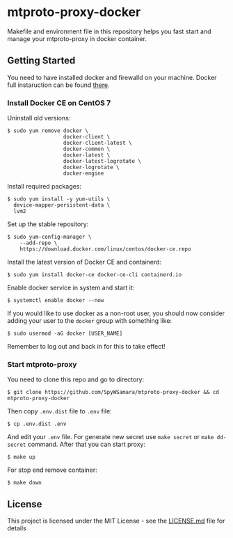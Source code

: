 # mtproto-proxy-docker

Makefile and environment file in this repository helps you fast start and manage your mtproto-proxy in docker container.

## Getting Started

You need to have installed docker and firewalld on your machine. Docker full instaruction can be found [there](https://docs.docker.com/install/).

### Install Docker CE on CentOS 7

Uninstall old versions:

```
$ sudo yum remove docker \
                  docker-client \
                  docker-client-latest \
                  docker-common \
                  docker-latest \
                  docker-latest-logrotate \
                  docker-logrotate \
                  docker-engine
```

Install required packages:

```
$ sudo yum install -y yum-utils \
  device-mapper-persistent-data \
  lvm2
```

Set up the stable repository:

```
$ sudo yum-config-manager \
    --add-repo \
    https://download.docker.com/linux/centos/docker-ce.repo
```

Install the latest version of Docker CE and containerd:

```
$ sudo yum install docker-ce docker-ce-cli containerd.io
```

Enable docker service in system and start it:

```
$ systemctl enable docker --now
```

If you would like to use docker as a non-root user, you should now consider adding your user to the `docker` group with something like:

```
$ sudo usermod -aG docker [USER_NAME]
```

Remember to log out and back in for this to take effect!

### Start mtproto-proxy

You need to clone this repo and go to directory:

```
$ git clone https://github.com/SpyWSamara/mtproto-proxy-docker && cd mtproto-proxy-docker
```

Then copy `.env.dist` file to `.env` file:

```
$ cp .env.dist .env
```

And edit your `.env` file. For generate new secret use `make secret` or `make dd-secret` command. After that you can start proxy:

```
$ make up
```

For stop end remove container:

```
$ make down
```

## License

This project is licensed under the MIT License - see the [LICENSE.md](LICENSE.md) file for details
